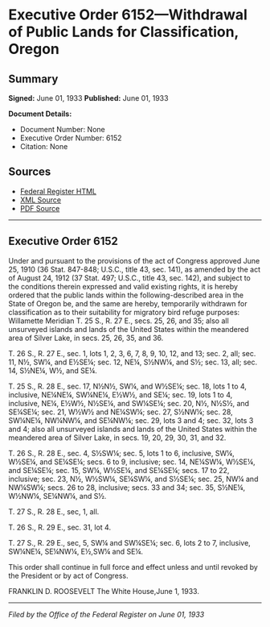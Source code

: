 # Executive Order 6152—Withdrawal of Public Lands for Classification, Oregon

## Summary

**Signed:** June 01, 1933
**Published:** June 01, 1933

**Document Details:**
- Document Number: None
- Executive Order Number: 6152
- Citation: None

## Sources
- [Federal Register HTML](https://www.presidency.ucsb.edu/documents/executive-order-6152-withdrawal-public-lands-for-classification-oregon)
- [XML Source](None)
- [PDF Source](None)

---

## Executive Order 6152

Under and pursuant to the provisions of the act of Congress approved June 25, 1910 (36 Stat. 847-848; U.S.C., title 43, sec. 141), as amended by the act of August 24, 1912 (37 Stat. 497; U.S.C., title 43, sec. 142), and subject to the conditions therein expressed and valid existing rights, it is hereby ordered that the public lands within the following-described area in the State of Oregon be, and the same are hereby, temporarily withdrawn for classification as to their suitability for migratory bird refuge purposes:
Willamette Meridian
T. 25 S., R. 27 E., secs. 25, 26, and 35;
also all unsurveyed islands and lands of the United States within the meandered area of Silver Lake, in secs. 25, 26, 35, and 36.

T. 26 S., R. 27 E., sec. 1, lots 1, 2, 3, 6, 7, 8, 9, 10, 12, and 13;
sec. 2, all;
sec. 11, N½, SW¼, and E½SE¼;
sec. 12, NE¼, S½NW¼, and S½; sec. 13, all;
sec. 14, S½NE¼, W½, and SE¼.

T. 25 S., R. 28 E., sec. 17, N½N½, SW¼, and W½SE¼;
sec. 18, lots 1 to 4, inclusive, NE¼NE¼, SW¼NE¼, E½W½, and SE¼;
sec. 19, lots 1 to 4, inclusive, NE¼, E½W½, N½SE¼, and SW¼SE¼;
sec. 20, N½, N½S½, and SE¼SE¼;
sec. 21, W½W½ and NE¼SW¼;
sec. 27, S½NW¼;
sec. 28, SW¼NE¼, NW¼NW¼, and SE¼NW¼;
sec. 29, lots 3 and 4; sec. 32, lots 3 and 4;
also all unsurveyed islands and lands of the United States within the meandered area of Silver Lake, in secs. 19, 20, 29, 30, 31, and 32.

T. 26 S., R. 28 E., sec. 4, S½SW¼;
sec. 5, lots 1 to 6, inclusive, SW¼, W½SE¼, and SE¼SE¼; secs. 6 to 9, inclusive;
sec. 14, NE¼SW¼, W½SE¼, and SE¼SE¼;
sec. 15, SW¼, W½SE¼, and SE¼SE¼;
secs. 17 to 22, inclusive;
sec. 23, N½, W½SW¼, SE¼SW¼, and S½SE¼;
sec. 25, NW¼ and NW¼SW¼;
secs. 26 to 28, inclusive;
secs. 33 and 34;
sec. 35, S½NE¼, W½NW¼, SE¼NW¼, and S½.

T. 27 S., R. 28 E., sec, 1, all.

T. 26 S., R. 29 E., sec. 31, lot 4.

T. 27 S., R. 29 E., sec, 5, SW¼ and SW¼SE¼;
sec. 6, lots 2 to 7, inclusive, SW¼NE¼, SE¼NW¼, E½,SW¼ and SE¼.

This order shall continue in full force and effect unless and until revoked by the President or by act of Congress.

FRANKLIN D. ROOSEVELT
The White House,June 1, 1933.

---

*Filed by the Office of the Federal Register on June 01, 1933*
